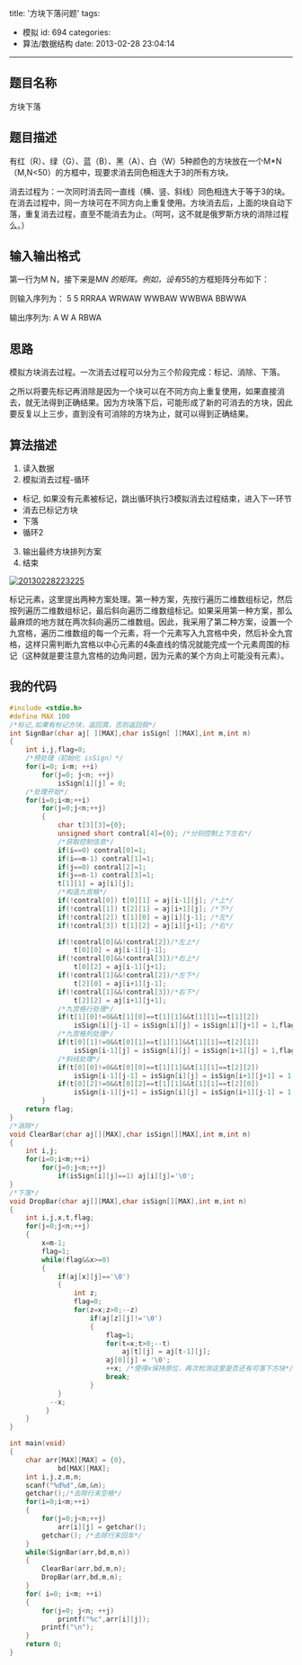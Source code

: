 title: '方块下落问题'
tags:
  - 模拟
id: 694
categories:
  - 算法/数据结构
date: 2013-02-28 23:04:14
---

## 题目名称

方块下落

## 题目描述

有红（R）、绿（G）、蓝（B）、黑（A）、白（W）5种颜色的方块放在一个M*N（M,N<50）的方框中，现要求消去同色相连大于3的所有方块。

消去过程为：一次同时消去同一直线（横、竖、斜线）同色相连大于等于3的块。在消去过程中，同一方块可在不同方向上重复使用。方块消去后，上面的块自动下落，重复消去过程，直至不能消去为止。（呵呵，这不就是俄罗斯方块的消除过程么。）

<!-- more -->

## 输入输出格式

第一行为M N，接下来是M*N 的矩阵。例如，设有5*5的方框矩阵分布如下：

则输入序列为：
5 5
RRRAA
WRWAW
WWBAW
WWBWA
BBWWA

输出序列为:
A
W
A
RBWA

## 思路

模拟方块消去过程。一次消去过程可以分为三个阶段完成：标记、消除、下落。

之所以将要先标记再消除是因为一个块可以在不同方向上重复使用，如果直接消去，就无法得到正确结果。因为方块落下后，可能形成了新的可消去的方块，因此要反复以上三步，直到没有可消除的方块为止，就可以得到正确结果。

## 算法描述

1. 读入数据
2. 模拟消去过程-循环
  - 标记, 如果没有元素被标记，跳出循环执行3模拟消去过程结束，进入下一环节
  - 消去已标记方块
  - 下落
  - 循环2
3. 输出最终方块排列方案
4. 结束

[![20130228223225](http://www.aemiot.com/wp-content/uploads/2013/02/20130228223225.jpg)](http://www.aemiot.com/wp-content/uploads/2013/02/20130228223225.jpg)


标记元素，这里提出两种方案处理。第一种方案，先按行遍历二维数组标记，然后按列遍历二维数组标记，最后斜向遍历二维数组标记。如果采用第一种方案，那么最麻烦的地方就在两次斜向遍历二维数组。因此，我采用了第二种方案，设置一个九宫格，遍历二维数组的每一个元素，将一个元素写入九宫格中央，然后补全九宫格，这样只需判断九宫格以中心元素的4条直线的情况就能完成一个元素周围的标记（这种就是要注意九宫格的边角问题，因为元素的某个方向上可能没有元素）。

## 我的代码

```cpp
#include <stdio.h>
#define MAX 100
/*标记,如果有标记方块，返回真，否则返回假*/
int SignBar(char aj[ ][MAX],char isSign[ ][MAX],int m,int n)
{
    int i,j,flag=0;
    /*预处理（初始化 isSign）*/
    for(i=0; i<m; ++i)
        for(j=0; j<n; ++j)
            isSign[i][j] = 0;
    /*处理开始*/
    for(i=0;i<m;++i)
        for(j=0;j<n;++j)
        {
            char t[3][3]={0};
            unsigned short contral[4]={0}; /*分别控制上下左右*/
            /*获取控制信息*/
            if(i==0) contral[0]=1;
            if(i==m-1) contral[1]=1;
            if(j==0) contral[2]=1;
            if(j==n-1) contral[3]=1;
            t[1][1] = aj[i][j];
            /*构造九宫格*/
            if(!contral[0]) t[0][1] = aj[i-1][j]; /*上*/
            if(!contral[1]) t[2][1] = aj[i+1][j]; /*下*/
            if(!contral[2]) t[1][0] = aj[i][j-1]; /*左*/
            if(!contral[3]) t[1][2] = aj[i][j+1]; /*右*/

            if(!contral[0]&&!contral[2])/*左上*/
                t[0][0] = aj[i-1][j-1];
            if(!contral[0]&&!contral[3])/*右上*/
                t[0][2] = aj[i-1][j+1];
            if(!contral[1]&&!contral[2])/*左下*/
                t[2][0] = aj[i+1][j-1];
            if(!contral[1]&&!contral[3])/*右下*/
                t[2][2] = aj[i+1][j+1];
            /*九宫格行处理*/
            if(t[1][0]!=0&&t[1][0]==t[1][1]&&t[1][1]==t[1][2])
                isSign[i][j-1] = isSign[i][j] = isSign[i][j+1] = 1,flag=1;
            /*九宫格列处理*/
            if(t[0][1]!=0&&t[0][1]==t[1][1]&&t[1][1]==t[2][1])
                isSign[i-1][j] = isSign[i][j] = isSign[i+1][j] = 1,flag=1;
            /*斜线处理*/
            if(t[0][0]!=0&&t[0][0]==t[1][1]&&t[1][1]==t[2][2])
                isSign[i-1][j-1] = isSign[i][j] = isSign[i+1][j+1] = 1,flag=1;
            if(t[0][2]!=0&&t[0][2]==t[1][1]&&t[1][1]==t[2][0])
                isSign[i-1][j+1] = isSign[i][j] = isSign[i+1][j-1] = 1,flag=1;
        }
    return flag;
}
/*消除*/
void ClearBar(char aj[][MAX],char isSign[][MAX],int m,int n)
{
    int i,j;
    for(i=0;i<m;++i)
        for(j=0;j<n;++j)
            if(isSign[i][j]==1) aj[i][j]='\0';
}
/*下落*/
void DropBar(char aj[][MAX],char isSign[][MAX],int m,int n)
{
    int i,j,x,t,flag;
    for(j=0;j<n;++j)
    {
        x=m-1;
        flag=1;
        while(flag&&x>=0)
        {
            if(aj[x][j]=='\0')
            {
                int z;
                flag=0;
                for(z=x;z>0;--z)
                    if(aj[z][j]!='\0')
                    {
                        flag=1;
                        for(t=x;t>0;--t)
                            aj[t][j] = aj[t-1][j];
                        aj[0][j] = '\0';
                        ++x; /*使得x保持原位，再次检测这里是否还有可落下方块*/
                        break;
                    }
            }
          --x;
         }
    }
}

int main(void)
{
    char arr[MAX][MAX] = {0},
            bd[MAX][MAX];
    int i,j,z,m,n;
    scanf("%d%d",&m,&n);
    getchar();/*去除行末空格*/
    for(i=0;i<m;++i)
    {
        for(j=0;j<n;++j)
            arr[i][j] = getchar();
        getchar(); /*去除行末回车*/
    }
    while(SignBar(arr,bd,m,n))
    {
        ClearBar(arr,bd,m,n);
        DropBar(arr,bd,m,n);
    }
    for( i=0; i<m; ++i)
    {
        for(j=0; j<n; ++j)
            printf("%c",arr[i][j]);
        printf("\n");
    }
    return 0;
}
```